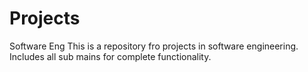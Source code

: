 # Projects
Software Eng
This is a repository fro projects in software engineering. Includes all sub mains for complete functionality.

